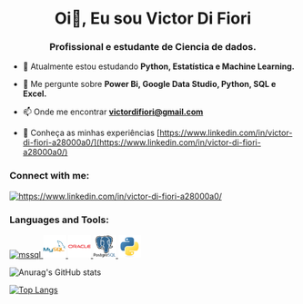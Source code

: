 <h1 align="center">Oi👋, Eu sou Victor Di Fiori</h1>
<h3 align="center">Profissional e estudante de Ciencia de dados.</h3>

- 🌱 Atualmente estou estudando **Python, Estatística e Machine Learning.**

- 💬 Me pergunte sobre **Power Bi, Google Data Studio, Python, SQL e Excel.**

- 📫 Onde me encontrar **victordifiori@gmail.com**

- 📄 Conheça as minhas experiências [https://www.linkedin.com/in/victor-di-fiori-a28000a0/](https://www.linkedin.com/in/victor-di-fiori-a28000a0/)

<h3 align="left">Connect with me:</h3>
<p align="left">
<a href="https://linkedin.com/in/https://www.linkedin.com/in/victor-di-fiori-a28000a0/" target="blank"><img align="center" src="https://raw.githubusercontent.com/rahuldkjain/github-profile-readme-generator/master/src/images/icons/Social/linked-in-alt.svg" alt="https://www.linkedin.com/in/victor-di-fiori-a28000a0/" height="30" width="40" /></a>
</p>

<h3 align="left">Languages and Tools:</h3>
<p align="left"> <a href="https://www.microsoft.com/en-us/sql-server" target="_blank" rel="noreferrer"> <img src="https://www.svgrepo.com/show/303229/microsoft-sql-server-logo.svg" alt="mssql" width="40" height="40"/> </a> <a href="https://www.mysql.com/" target="_blank" rel="noreferrer"> <img src="https://raw.githubusercontent.com/devicons/devicon/master/icons/mysql/mysql-original-wordmark.svg" alt="mysql" width="40" height="40"/> </a> <a href="https://www.oracle.com/" target="_blank" rel="noreferrer"> <img src="https://raw.githubusercontent.com/devicons/devicon/master/icons/oracle/oracle-original.svg" alt="oracle" width="40" height="40"/> </a> <a href="https://www.postgresql.org" target="_blank" rel="noreferrer"> <img src="https://raw.githubusercontent.com/devicons/devicon/master/icons/postgresql/postgresql-original-wordmark.svg" alt="postgresql" width="40" height="40"/> </a> <a href="https://www.python.org" target="_blank" rel="noreferrer"> <img src="https://raw.githubusercontent.com/devicons/devicon/master/icons/python/python-original.svg" alt="python" width="40" height="40"/> </a> </p>

![Anurag's GitHub stats](https://github-readme-stats.vercel.app/api?username=difiori10&show_icons=true&theme=radical&count_private=true)

[![Top Langs](https://github-readme-stats.vercel.app/api/top-langs/?username=difiori10&layout=compact&theme=radical&count_private=true)](https://github.com/anuraghazra/github-readme-stats)
